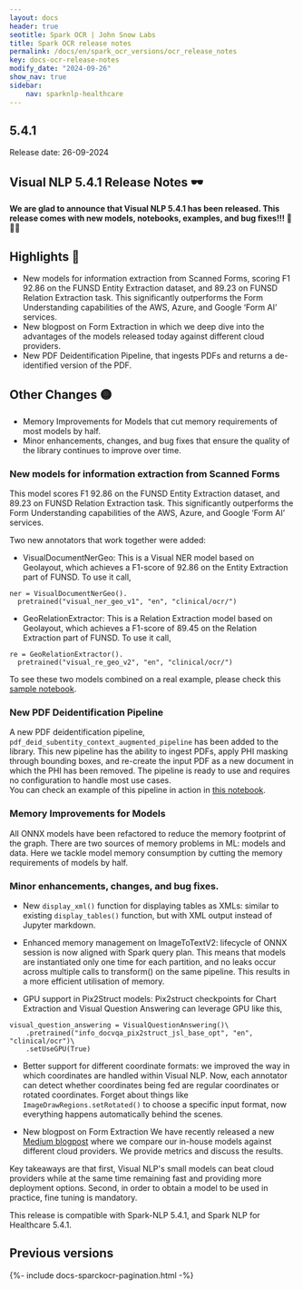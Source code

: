```yaml
---
layout: docs
header: true
seotitle: Spark OCR | John Snow Labs
title: Spark OCR release notes
permalink: /docs/en/spark_ocr_versions/ocr_release_notes
key: docs-ocr-release-notes
modify_date: "2024-09-26"
show_nav: true
sidebar:
    nav: sparknlp-healthcare
---
```


<div class="h3-box" markdown="1">

## 5.4.1

Release date: 26-09-2024

## Visual NLP 5.4.1 Release Notes 🕶️

**We are glad to announce that Visual NLP 5.4.1 has been released. 
This release comes with new models, notebooks, examples, and bug fixes!!! 📢📢📢**

</div><div class="h3-box" markdown="1">

## Highlights 🔴

* New models for information extraction from Scanned Forms, scoring F1 92.86 on the FUNSD Entity Extraction dataset, and 89.23 on FUNSD Relation Extraction task. This significantly outperforms the Form Understanding capabilities of the AWS, Azure, and Google ‘Form AI’ services.
* New blogpost on Form Extraction in which we deep dive into the advantages of the models released today against different cloud providers.
* New PDF Deidentification Pipeline, that ingests PDFs and returns a de-identified version of the PDF.

## Other Changes 🟡
* Memory Improvements for Models that cut memory requirements of most models by half.
* Minor enhancements, changes, and bug fixes that ensure the quality of the library continues to improve over time.



</div><div class="h3-box" markdown="1">

### New models for information extraction from Scanned Forms
This model scores F1 92.86 on the FUNSD Entity Extraction dataset, and 89.23 on FUNSD Relation Extraction task. This significantly outperforms the Form Understanding capabilities of the AWS, Azure, and Google ‘Form AI’ services.

Two new annotators that work together were added:


* VisualDocumentNerGeo: This is a Visual NER model based on Geolayout, which achieves a F1-score of 92.86 on the Entity Extraction part of FUNSD. To use it call,
```
ner = VisualDocumentNerGeo().
  pretrained("visual_ner_geo_v1", "en", "clinical/ocr/")
```

* GeoRelationExtractor: This is a Relation Extraction model based on Geolayout, which achieves a F1-score of 89.45 on the Relation Extraction part of FUNSD. To use it call,

```
re = GeoRelationExtractor().
  pretrained("visual_re_geo_v2", "en", "clinical/ocr/")
```

To see these two models combined on a real example, please check this [sample notebook](https://github.com/JohnSnowLabs/visual-nlp-workshop/blob/master/jupyter/FormRecognition/FormRecognitionGeo.ipynb).



</div><div class="h3-box" markdown="1">

### New PDF Deidentification Pipeline
A new PDF deidentification pipeline, `pdf_deid_subentity_context_augmented_pipeline` has been added to the library. This new pipeline has the ability to ingest PDFs, apply PHI masking through bounding boxes, and re-create the input PDF as a new document in which the PHI has been removed. The pipeline is ready to use and requires no configuration to handle most use cases.</br>
You can check an example of this pipeline in action in [this notebook](https://github.com/JohnSnowLabs/visual-nlp-workshop/blob/master/jupyter/SparkOcrPdfDeidSubentityContextAugmentedPipeline.ipynb).
</div><div class="h3-box" markdown="1">

###  Memory Improvements for Models

All ONNX models have been refactored to reduce the memory footprint of the graph. There are two sources of memory problems in ML: models and data. Here we tackle model memory consumption by cutting the memory requirements of models by half.

</div><div class="h3-box" markdown="1">

### Minor enhancements, changes, and bug fixes.

* New `display_xml()` function for displaying tables as XMLs: similar to existing `display_tables()` function, but with XML output instead of Jupyter markdown.

* Enhanced memory management on ImageToTextV2: lifecycle of ONNX session is now aligned with Spark query plan. This means that models are instantiated only one time for each partition, and no leaks occur across multiple calls to transform() on the same pipeline. This results in a more efficient utilisation of memory.

* GPU support in Pix2Struct models: Pix2struct checkpoints for Chart Extraction and Visual Question Answering can leverage GPU like this,

```
visual_question_answering = VisualQuestionAnswering()\
    .pretrained("info_docvqa_pix2struct_jsl_base_opt", "en", "clinical/ocr")\
    .setUseGPU(True)
```

* Better support for different coordinate formats: we improved the way in which coordinates are handled within Visual NLP. Now, each annotator can detect whether coordinates being fed are regular coordinates or rotated coordinates. Forget about things like `ImageDrawRegions.setRotated()` to choose a specific input format, now everything happens automatically behind the scenes.

 * New blogpost on Form Extraction
We have recently released a new [Medium blogpost](https://medium.com/john-snow-labs/visual-document-understanding-benchmark-comparative-analysis-of-in-house-and-cloud-based-form-75f6fbf1ae5f) where we compare our in-house models against different cloud providers. We provide metrics and discuss the results.

Key takeaways are that first, Visual NLP's small models can beat cloud providers while at the same time remaining fast and providing more deployment options. Second, in order to obtain a model to be used in practice, fine tuning is mandatory.
 

This release is compatible with Spark-NLP 5.4.1, and Spark NLP for Healthcare 5.4.1.
</div><div class="h3-box" markdown="1">


## Previous versions

</div>

{%- include docs-sparckocr-pagination.html -%}
